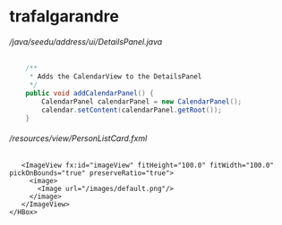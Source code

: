 # trafalgarandre
###### /java/seedu/address/ui/DetailsPanel.java
``` java
    /**
     * Adds the CalendarView to the DetailsPanel
     */
    public void addCalendarPanel() {
        CalendarPanel calendarPanel = new CalendarPanel();
        calendar.setContent(calendarPanel.getRoot());
    }

```
###### /resources/view/PersonListCard.fxml
``` fxml
   <ImageView fx:id="imageView" fitHeight="100.0" fitWidth="100.0" pickOnBounds="true" preserveRatio="true">
     <image>
       <Image url="/images/default.png"/>
     </image>
   </ImageView>
</HBox>
```
